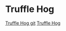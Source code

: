 # Truffle Hog

[Truffle Hog git](https://github.com/dxa4481/truffleHog)
[Truffle Hog](https://www.infoworld.com/article/3155904/security/git-hound-truffle-hog-root-out-github-leaks.html)